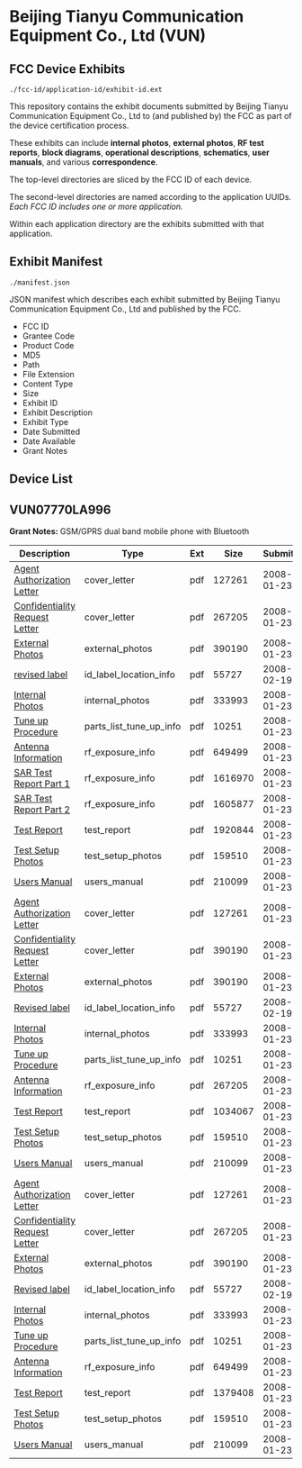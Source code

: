 # Beijing Tianyu Communication Equipment Co., Ltd (VUN)
## FCC Device Exhibits

```
./fcc-id/application-id/exhibit-id.ext
```

This repository contains the exhibit documents submitted by Beijing Tianyu Communication Equipment Co., Ltd to (and published by) the FCC as part of the device certification process.

These exhibits can include **internal photos**, **external photos**, **RF test reports**, **block diagrams**, **operational descriptions**, **schematics**, **user manuals**, and various **correspondence**.

The top-level directories are sliced by the FCC ID of each device.

The second-level directories are named according to the application UUIDs. *Each FCC ID includes one or more application.*

Within each application directory are the exhibits submitted with that application. 

## Exhibit Manifest

```
./manifest.json
```

JSON manifest which describes each exhibit submitted by Beijing Tianyu Communication Equipment Co., Ltd and published by the FCC.

- FCC ID
- Grantee Code
- Product Code
- MD5
- Path
- File Extension
- Content Type
- Size
- Exhibit ID
- Exhibit Description
- Exhibit Type
- Date Submitted
- Date Available
- Grant Notes

## Device List
## VUN07770LA996
**Grant Notes:** GSM/GPRS dual band mobile phone with Bluetooth

| Description | Type | Ext | Size | Submitted | Available |
| ----------- | ---- | --- | ---- | --------- | --------- |
| [Agent Authorization Letter](VUN07770LA996/4eabc5defd914ceeba0c16c92865ba12/892941.pdf) | cover_letter | pdf | 127261 | 2008-01-23 | 2008-02-20 |
| [Confidentiality Request Letter](VUN07770LA996/4eabc5defd914ceeba0c16c92865ba12/892943.pdf) | cover_letter | pdf | 267205 | 2008-01-23 | 2008-02-20 |
| [External Photos](VUN07770LA996/4eabc5defd914ceeba0c16c92865ba12/892944.pdf) | external_photos | pdf | 390190 | 2008-01-23 | 2008-02-20 |
| [revised label](VUN07770LA996/4eabc5defd914ceeba0c16c92865ba12/903565.pdf) | id_label_location_info | pdf | 55727 | 2008-02-19 | 2008-02-20 |
| [Internal Photos](VUN07770LA996/4eabc5defd914ceeba0c16c92865ba12/892946.pdf) | internal_photos | pdf | 333993 | 2008-01-23 | 2008-02-20 |
| [Tune up Procedure](VUN07770LA996/4eabc5defd914ceeba0c16c92865ba12/892952.pdf) | parts_list_tune_up_info | pdf | 10251 | 2008-01-23 | 2008-02-20 |
| [Antenna Information](VUN07770LA996/4eabc5defd914ceeba0c16c92865ba12/892942.pdf) | rf_exposure_info | pdf | 649499 | 2008-01-23 | 2008-02-20 |
| [SAR Test Report Part 1](VUN07770LA996/4eabc5defd914ceeba0c16c92865ba12/892949.pdf) | rf_exposure_info | pdf | 1616970 | 2008-01-23 | 2008-02-20 |
| [SAR Test Report Part 2](VUN07770LA996/4eabc5defd914ceeba0c16c92865ba12/892950.pdf) | rf_exposure_info | pdf | 1605877 | 2008-01-23 | 2008-02-20 |
| [Test Report](VUN07770LA996/4eabc5defd914ceeba0c16c92865ba12/892948.pdf) | test_report | pdf | 1920844 | 2008-01-23 | 2008-02-20 |
| [Test Setup Photos](VUN07770LA996/4eabc5defd914ceeba0c16c92865ba12/892951.pdf) | test_setup_photos | pdf | 159510 | 2008-01-23 | 2008-02-20 |
| [Users Manual](VUN07770LA996/4eabc5defd914ceeba0c16c92865ba12/892953.pdf) | users_manual | pdf | 210099 | 2008-01-23 | 2008-02-20 |
| [Agent Authorization Letter](VUN07770LA996/c9e0d18fc06edaaf2ec7a3fe824204c5/892941.pdf) | cover_letter | pdf | 127261 | 2008-01-23 | 2008-02-20 |
| [Confidentiality Request Letter](VUN07770LA996/c9e0d18fc06edaaf2ec7a3fe824204c5/892944.pdf) | cover_letter | pdf | 390190 | 2008-01-23 | 2008-02-20 |
| [External Photos](VUN07770LA996/c9e0d18fc06edaaf2ec7a3fe824204c5/892944.pdf) | external_photos | pdf | 390190 | 2008-01-23 | 2008-02-20 |
| [Revised label](VUN07770LA996/c9e0d18fc06edaaf2ec7a3fe824204c5/903565.pdf) | id_label_location_info | pdf | 55727 | 2008-02-19 | 2008-02-20 |
| [Internal Photos](VUN07770LA996/c9e0d18fc06edaaf2ec7a3fe824204c5/892946.pdf) | internal_photos | pdf | 333993 | 2008-01-23 | 2008-02-20 |
| [Tune up Procedure](VUN07770LA996/c9e0d18fc06edaaf2ec7a3fe824204c5/892952.pdf) | parts_list_tune_up_info | pdf | 10251 | 2008-01-23 | 2008-02-20 |
| [Antenna Information](VUN07770LA996/c9e0d18fc06edaaf2ec7a3fe824204c5/892943.pdf) | rf_exposure_info | pdf | 267205 | 2008-01-23 | 2008-02-20 |
| [Test Report](VUN07770LA996/c9e0d18fc06edaaf2ec7a3fe824204c5/893221.pdf) | test_report | pdf | 1034067 | 2008-01-23 | 2008-02-20 |
| [Test Setup Photos](VUN07770LA996/c9e0d18fc06edaaf2ec7a3fe824204c5/892951.pdf) | test_setup_photos | pdf | 159510 | 2008-01-23 | 2008-02-20 |
| [Users Manual](VUN07770LA996/c9e0d18fc06edaaf2ec7a3fe824204c5/892953.pdf) | users_manual | pdf | 210099 | 2008-01-23 | 2008-02-20 |
| [Agent Authorization Letter](VUN07770LA996/08319d074eb73d21c8ea5ea6d078cfc6/892941.pdf) | cover_letter | pdf | 127261 | 2008-01-23 | 2008-02-20 |
| [Confidentiality Request Letter](VUN07770LA996/08319d074eb73d21c8ea5ea6d078cfc6/892943.pdf) | cover_letter | pdf | 267205 | 2008-01-23 | 2008-02-20 |
| [External Photos](VUN07770LA996/08319d074eb73d21c8ea5ea6d078cfc6/892944.pdf) | external_photos | pdf | 390190 | 2008-01-23 | 2008-02-20 |
| [Revised label](VUN07770LA996/08319d074eb73d21c8ea5ea6d078cfc6/903565.pdf) | id_label_location_info | pdf | 55727 | 2008-02-19 | 2008-02-20 |
| [Internal Photos](VUN07770LA996/08319d074eb73d21c8ea5ea6d078cfc6/892946.pdf) | internal_photos | pdf | 333993 | 2008-01-23 | 2008-02-20 |
| [Tune up Procedure](VUN07770LA996/08319d074eb73d21c8ea5ea6d078cfc6/892952.pdf) | parts_list_tune_up_info | pdf | 10251 | 2008-01-23 | 2008-02-20 |
| [Antenna Information](VUN07770LA996/08319d074eb73d21c8ea5ea6d078cfc6/892942.pdf) | rf_exposure_info | pdf | 649499 | 2008-01-23 | 2008-02-20 |
| [Test Report](VUN07770LA996/08319d074eb73d21c8ea5ea6d078cfc6/893192.pdf) | test_report | pdf | 1379408 | 2008-01-23 | 2008-02-20 |
| [Test Setup Photos](VUN07770LA996/08319d074eb73d21c8ea5ea6d078cfc6/892951.pdf) | test_setup_photos | pdf | 159510 | 2008-01-23 | 2008-02-20 |
| [Users Manual](VUN07770LA996/08319d074eb73d21c8ea5ea6d078cfc6/892953.pdf) | users_manual | pdf | 210099 | 2008-01-23 | 2008-02-20 |
